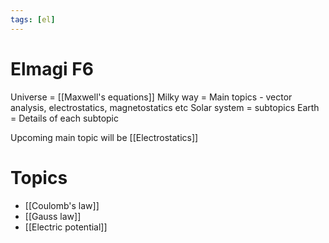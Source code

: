 ```yaml
---
tags: [el]
---
```

# Elmagi F6 
Universe = [[Maxwell's equations]]
Milky way = Main topics - vector analysis, electrostatics, magnetostatics etc
Solar system = subtopics
Earth = Details of each subtopic

Upcoming main topic will be [[Electrostatics]]

# Topics
- [[Coulomb's law]]
- [[Gauss law]]
- [[Electric potential]]
